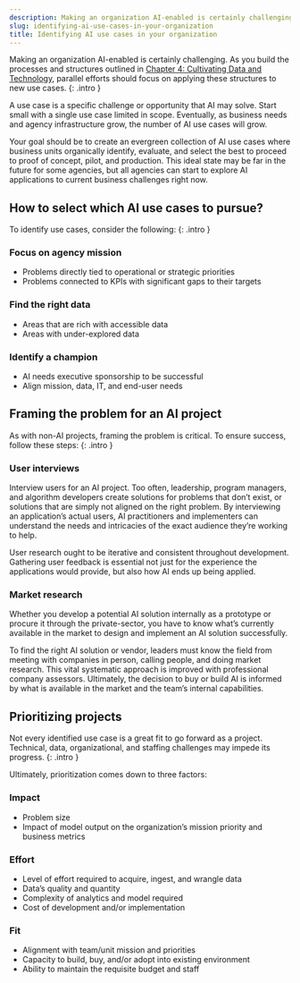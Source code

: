 ```yaml
---
description: Making an organization AI-enabled is certainly challenging. As you build the processes and structures outlined in the Cultivating Data and Technology Module, parallel efforts should focus on applying these structures to new use cases.
slug: identifying-ai-use-cases-in-your-organization
title: Identifying AI use cases in your organization	
---
```

Making an organization AI-enabled is certainly challenging. As you build the processes and structures outlined in [Chapter 4: Cultivating Data and Technology](../cultivating-data-technology), parallel efforts should focus on applying these structures to new use cases.
{: .intro }

A use case is a specific challenge or opportunity that AI may solve. Start small with a single use case limited in scope. Eventually, as business needs and agency infrastructure grow, the number of AI use cases will grow. 

Your goal should be to create an evergreen collection of AI use cases where business units organically identify, evaluate, and select the best to proceed to proof of concept, pilot, and production. This ideal state may be far in the future for some agencies, but all agencies can start to explore AI applications to current business challenges right now.

## How to select which AI use cases to pursue?
To identify use cases, consider the following:
{: .intro }

### Focus on agency mission
- Problems directly tied to operational or strategic priorities
- Problems connected to KPIs with significant gaps to their targets

### Find the right data
- Areas that are rich with accessible data
- Areas with under-explored data

### Identify a champion
- AI needs executive sponsorship to be successful
- Align mission, data, IT, and end-user needs

## Framing the problem for an AI project

As with non-AI projects, framing the problem is critical. To ensure success, follow these steps: 
{: .intro }

### User interviews

Interview users for an AI project. Too often, leadership, program managers, and algorithm developers create solutions for problems that don’t exist, or solutions that are simply not aligned on the right problem. By interviewing an application’s actual users, AI practitioners and implementers can understand the needs and intricacies of the exact audience they’re working to help. 

User research ought to be iterative and consistent throughout development. Gathering user feedback is essential not just for the experience the applications would provide, but also how AI ends up being applied.

### Market research

Whether you develop a potential AI solution internally as a prototype or procure it through the private-sector, you have to know what’s currently available in the market to design and implement an AI solution successfully. 

To find the right AI solution or vendor, leaders must know the field from meeting with companies in person, calling people, and doing market research. This vital systematic approach is improved with professional company assessors. Ultimately, the decision to buy or build AI is informed by what is available in the market and the team’s internal capabilities.

## Prioritizing projects

Not every identified use case is a great fit to go forward as a project. Technical, data, organizational, and staffing challenges may impede its progress.
{: .intro }

Ultimately, prioritization comes down to three factors: 

### Impact
- Problem size 
- Impact of model output on the organization’s mission priority and business metrics

### Effort
- Level of effort required to acquire, ingest, and wrangle data
- Data’s quality and quantity 
- Complexity of analytics and model required
- Cost of development and/or implementation

### Fit
- Alignment with team/unit mission and priorities
- Capacity to build, buy, and/or adopt into existing environment
- Ability to maintain the requisite budget and staff








